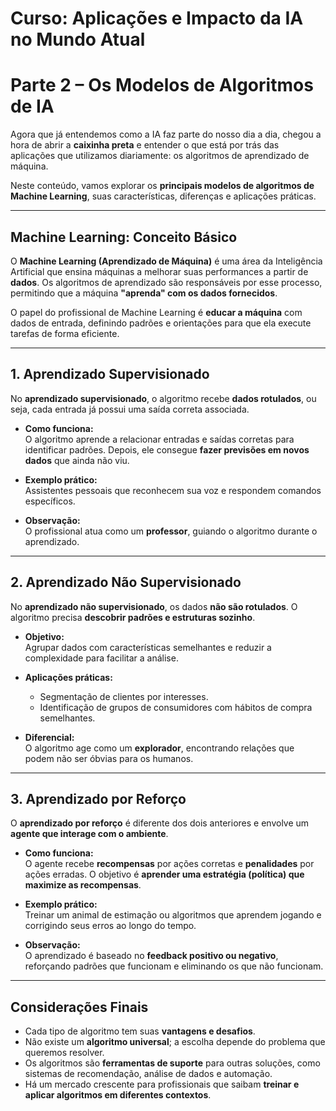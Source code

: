 # Curso: Aplicações e Impacto da IA no Mundo Atual

# Parte 2 – Os Modelos de Algoritmos de IA

Agora que já entendemos como a IA faz parte do nosso dia a dia, chegou a hora de abrir a **caixinha preta** e entender o que está por trás das aplicações que utilizamos diariamente: os algoritmos de aprendizado de máquina.

Neste conteúdo, vamos explorar os **principais modelos de algoritmos de Machine Learning**, suas características, diferenças e aplicações práticas.

---

## Machine Learning: Conceito Básico

O **Machine Learning (Aprendizado de Máquina)** é uma área da Inteligência Artificial que ensina máquinas a melhorar suas performances a partir de **dados**. Os algoritmos de aprendizado são responsáveis por esse processo, permitindo que a máquina **"aprenda" com os dados fornecidos**.

O papel do profissional de Machine Learning é **educar a máquina** com dados de entrada, definindo padrões e orientações para que ela execute tarefas de forma eficiente.

---

## 1. Aprendizado Supervisionado

No **aprendizado supervisionado**, o algoritmo recebe **dados rotulados**, ou seja, cada entrada já possui uma saída correta associada.

- **Como funciona:**  
  O algoritmo aprende a relacionar entradas e saídas corretas para identificar padrões. Depois, ele consegue **fazer previsões em novos dados** que ainda não viu.

- **Exemplo prático:**  
  Assistentes pessoais que reconhecem sua voz e respondem comandos específicos.

- **Observação:**  
  O profissional atua como um **professor**, guiando o algoritmo durante o aprendizado.

---

## 2. Aprendizado Não Supervisionado

No **aprendizado não supervisionado**, os dados **não são rotulados**. O algoritmo precisa **descobrir padrões e estruturas sozinho**.

- **Objetivo:**  
  Agrupar dados com características semelhantes e reduzir a complexidade para facilitar a análise.

- **Aplicações práticas:**  
  - Segmentação de clientes por interesses.  
  - Identificação de grupos de consumidores com hábitos de compra semelhantes.

- **Diferencial:**  
  O algoritmo age como um **explorador**, encontrando relações que podem não ser óbvias para os humanos.

---

## 3. Aprendizado por Reforço

O **aprendizado por reforço** é diferente dos dois anteriores e envolve um **agente que interage com o ambiente**.

- **Como funciona:**  
  O agente recebe **recompensas** por ações corretas e **penalidades** por ações erradas. O objetivo é **aprender uma estratégia (política) que maximize as recompensas**.

- **Exemplo prático:**  
  Treinar um animal de estimação ou algoritmos que aprendem jogando e corrigindo seus erros ao longo do tempo.

- **Observação:**  
  O aprendizado é baseado no **feedback positivo ou negativo**, reforçando padrões que funcionam e eliminando os que não funcionam.

---

## Considerações Finais

- Cada tipo de algoritmo tem suas **vantagens e desafios**.  
- Não existe um **algoritmo universal**; a escolha depende do problema que queremos resolver.  
- Os algoritmos são **ferramentas de suporte** para outras soluções, como sistemas de recomendação, análise de dados e automação.  
- Há um mercado crescente para profissionais que saibam **treinar e aplicar algoritmos em diferentes contextos**.


